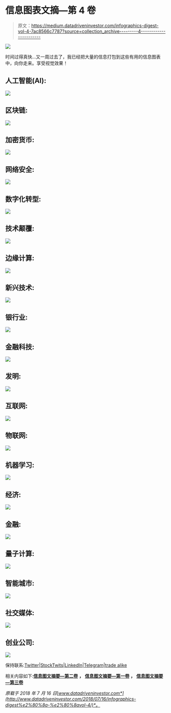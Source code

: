 # 信息图表文摘—第 4 卷

> 原文：<https://medium.datadriveninvestor.com/infographics-digest-vol-4-7ac8566c7787?source=collection_archive---------4----------------------->

![](img/94642b61249948b7ce50be0574031f0c.png)

时间过得真快…又一周过去了，我已经把大量的信息打包到这些有用的信息图表中，向你走来。享受视觉效果！

## 人工智能(AI):

![](img/474b87e0f6720b4b110878d32d42c65c.png)

## 区块链:

![](img/8702b5dedd9ae75f0909484990cb8485.png)

## 加密货币:

![](img/bdebb1a1a270718cb886146fa4abcbe8.png)

## 网络安全:

![](img/4b70898ccc13887b2558a723ba60d081.png)

## 数字化转型:

![](img/8424bd2f6f4e5333685d7e9aeafbfc97.png)

## 技术颠覆:

![](img/d142467e7b813841fd206f126129eee3.png)

## 边缘计算:

![](img/4d98897a04b2d796a5753e287dee5435.png)

## 新兴技术:

![](img/06a83ee2a81e87c1fda0baae3ce48fe9.png)

## 银行业:

![](img/aeeb5fce786421e020ee0217db626637.png)

## 金融科技:

![](img/3f8853f8eb85e11769a421b1e18f0b22.png)

## 发明:

![](img/c8ba356596f451e7668533c5bac6d20b.png)

## 互联网:

![](img/bc6af53fc4a3e3556ce2fd1c00f3feaa.png)

## 物联网:

![](img/a4cebab7223bcec65ac51f3422e13c61.png)

## 机器学习:

![](img/2bed178377a260e6eb36e274bbf42680.png)

## 经济:

![](img/856f03769c4246be9199664abb71795c.png)

## 金融:

![](img/0c7f378b86e5dea75605a8c470522146.png)

## 量子计算:

![](img/e16cb6a71b4d0431de6182b2ae118644.png)

## 智能城市:

![](img/216e2e2f868dbc2b16846a7740e0cd20.png)

## 社交媒体:

![](img/21fc09c8a0504f0f5bcba1edee28a4ba.png)

## 创业公司:

![](img/3819f1bee6fdc099cedc30bbcf452c5a.png)

保持联系:[Twitter](https://twitter.com/fklivestolearn)|[StockTwits](https://stocktwits.com/trade_nut)|[LinkedIn](https://www.linkedin.com/in/faisal-khan-2a3009b/)|[Telegram](https://t.me/joinchat/IWzyHBGWCFwPQTe8Tm5H_Q)|[trade alike](http://www.tradealike.com/)

相关内容如下:[**信息图文摘要—第二卷**](https://medium.com/datadriveninvestor/infographic-special-everything-you-want-to-know-vol-2-42a1a6d32f09) **，** [**信息图文摘要—第一卷**](https://medium.com/datadriveninvestor/an-info-graphic-special-everything-you-want-to-know-f59fd714b78e) **，** [**信息图文摘要—第三卷**](https://medium.com/datadriveninvestor/infographics-digest-vol-3-da67e69d71ce)

*原载于 2018 年 7 月 16 日*[*www.datadriveninvestor.com*](http://www.datadriveninvestor.com/2018/07/16/infographics-digest%e2%80%8a-%e2%80%8avol-4/)*。*